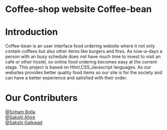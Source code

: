 # Coffee-shop website Coffee-bean

# Introduction


Coffee-bean is an user interface food ordering website where it not only contain coffees but also other items like burgers and fires. As now-a-days a person with an busy schedule does not have much time to invest to visit an cafe or other hostel, so online food ordering becomes easy at the current stage. This project is based on Html,CSS,Javascript languages. As our websites provides better quality food items so our site is for the society and can have a better experience and satisfied with their order.

# Our Contributers
[@Soham Bolla](https://github.com/sohambolla)                                              
[@Sakshi Ahire](https://github.com/SakshiAhire)                              
[@Sakshi Gaikwad](https://github./SakshiGaikwad)



